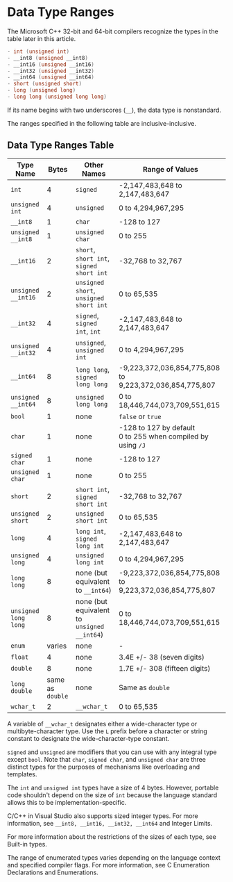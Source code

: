 # Data Type Ranges


The Microsoft C++ 32-bit and 64-bit compilers recognize the types in the table later in this article.

```cpp
- int (unsigned int)
- __int8 (unsigned __int8)
- __int16 (unsigned __int16)
- __int32 (unsigned __int32)
- __int64 (unsigned __int64)
- short (unsigned short)
- long (unsigned long)
- long long (unsigned long long)
```

If its name begins with two underscores (`__`), the data type is nonstandard.

The ranges specified in the following table are inclusive-inclusive.

## Data Type Ranges Table

| Type Name | Bytes | Other Names | Range of Values |
|-----------|-------|-------------|-----------------|
| `int` | 4 | `signed` | -2,147,483,648 to 2,147,483,647 |
| `unsigned int` | 4 | `unsigned` | 0 to 4,294,967,295 |
| `__int8` | 1 | `char` | -128 to 127 |
| `unsigned __int8` | 1 | `unsigned char` | 0 to 255 |
| `__int16` | 2 | `short`, `short int`, `signed short int` | -32,768 to 32,767 |
| `unsigned __int16` | 2 | `unsigned short`, `unsigned short int` | 0 to 65,535 |
| `__int32` | 4 | `signed`, `signed int`, `int` | -2,147,483,648 to 2,147,483,647 |
| `unsigned __int32` | 4 | `unsigned`, `unsigned int` | 0 to 4,294,967,295 |
| `__int64` | 8 | `long long`, `signed long long` | -9,223,372,036,854,775,808 to 9,223,372,036,854,775,807 |
| `unsigned __int64` | 8 | `unsigned long long` | 0 to 18,446,744,073,709,551,615 |
| `bool` | 1 | none | `false` or `true` |
| `char` | 1 | none | -128 to 127 by default<br>0 to 255 when compiled by using `/J` |
| `signed char` | 1 | none | -128 to 127 |
| `unsigned char` | 1 | none | 0 to 255 |
| `short` | 2 | `short int`, `signed short int` | -32,768 to 32,767 |
| `unsigned short` | 2 | `unsigned short int` | 0 to 65,535 |
| `long` | 4 | `long int`, `signed long int` | -2,147,483,648 to 2,147,483,647 |
| `unsigned long` | 4 | `unsigned long int` | 0 to 4,294,967,295 |
| `long long` | 8 | none (but equivalent to `__int64`) | -9,223,372,036,854,775,808 to 9,223,372,036,854,775,807 |
| `unsigned long long` | 8 | none (but equivalent to `unsigned __int64`) | 0 to 18,446,744,073,709,551,615 |
| `enum` | varies | none | - |
| `float` | 4 | none | 3.4E +/- 38 (seven digits) |
| `double` | 8 | none | 1.7E +/- 308 (fifteen digits) |
| `long double` | same as `double` | none | Same as `double` |
| `wchar_t` | 2 | `__wchar_t` | 0 to 65,535 |

A variable of `__wchar_t` designates either a wide-character type or multibyte-character type. Use the `L` prefix before a character or string constant to designate the wide-character-type constant.

`signed` and `unsigned` are modifiers that you can use with any integral type except `bool`. Note that `char`, `signed char`, and `unsigned char` are three distinct types for the purposes of mechanisms like overloading and templates.

The `int` and `unsigned int` types have a size of 4 bytes. However, portable code shouldn't depend on the size of `int` because the language standard allows this to be implementation-specific.

C/C++ in Visual Studio also supports sized integer types. For more information, see `__int8, __int16, __int32, __int64` and Integer Limits.

For more information about the restrictions of the sizes of each type, see Built-in types.

The range of enumerated types varies depending on the language context and specified compiler flags. For more information, see C Enumeration Declarations and Enumerations.
